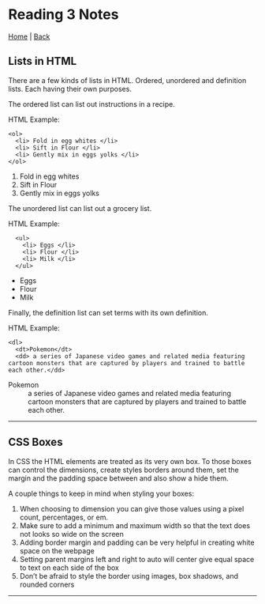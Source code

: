 # Reading 3 Notes

[Home](/README.md) | [Back](/201-main/201TableofContents.md)


## Lists in HTML

There are a few kinds of lists in HTML. Ordered, unordered and definition lists. Each having their own purposes. 

The ordered list can list out instructions in a recipe.

HTML Example:

    <ol>
      <li> Fold in egg whites </li>
      <li> Sift in Flour </li>
      <li> Gently mix in eggs yolks </li>
    </ol>

<ol>
      <li> Fold in egg whites </li>
      <li> Sift in Flour </li>
      <li> Gently mix in eggs yolks </li>
    </ol>

The unordered list can list out a grocery list.

HTML Example:

      <ul>
        <li> Eggs </li>
        <li> Flour </li>
        <li> Milk </li>
      </ul>

<ul>
      <li> Eggs </li>
      <li> Flour </li>
      <li> Milk </li>
    </ul>


Finally, the definition list can set terms with its own definition.

HTML Example: 

    <dl>
      <dt>Pokemon</dt>
      <dd> a series of Japanese video games and related media featuring cartoon monsters that are captured by players and trained to battle each other.</dd>
<dl>
      <dt>Pokemon</dt>
      <dd> a series of Japanese video games and related media featuring cartoon monsters that are captured by players and trained to battle each other.</dd>

 _____

## CSS Boxes

In CSS the HTML elements are treated as its very own box. To those boxes can control the dimensions, create styles borders around them, set the margin and the padding space between and also show a hide them. 

A couple things to keep in mind when styling your boxes:

<ol>
  <li> When choosing to dimension you can give those values using a pixel count, percentages, or em. 
  <li> Make sure to add a minimum and maximum width so that the text does not looks so wide on the screen
  <li> Adding border margin and padding can be very helpful in creating white space on the webpage
  <li>Setting parent margins left and right to auto will center give equal space to text on each side of the box
  <li> Don’t be afraid to style the border using images, box shadows, and rounded corners 
</ol>

___
